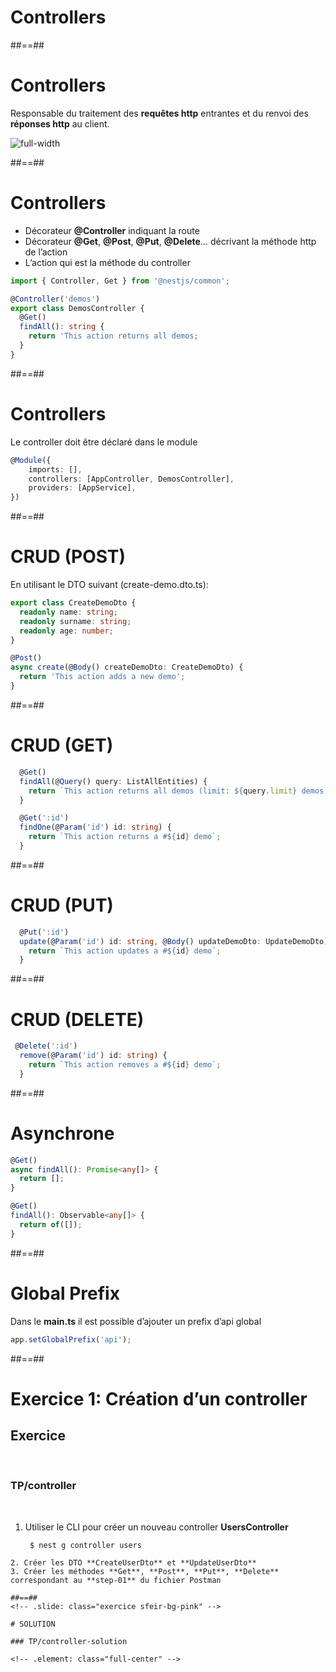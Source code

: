 <!-- .slide: class="transition" -->

# Controllers

##==##
# Controllers
Responsable du traitement des **requêtes http** entrantes et du renvoi des **réponses http** au client.

![full-width](./assets/images/g59af2e18c1_0_79.png)


##==##
<!-- .slide: class="with-code" -->

# Controllers
* Décorateur **@Controller** indiquant la route
* Décorateur **@Get**, **@Post**, **@Put**, **@Delete**… décrivant la méthode http de l’action
* L’action qui est la méthode du controller

```typescript
import { Controller, Get } from '@nestjs/common';

@Controller('demos')
export class DemosController {
  @Get()
  findAll(): string {
    return 'This action returns all demos;
  }
}
```
<!-- .slide: class="big-code" -->


##==##
<!-- .slide: class="with-code" -->

# Controllers
Le controller doit être déclaré dans le module

```typescript
@Module({ 
    imports: [], 
    controllers: [AppController, DemosController], 
    providers: [AppService], 
}) 
```
<!-- .slide: class="big-code" -->

##==##
<!-- .slide: class="with-code" -->

# CRUD (POST)
En utilisant le DTO suivant (create-demo.dto.ts):

```typescript
export class CreateDemoDto {
  readonly name: string;
  readonly surname: string;
  readonly age: number;
}
```

```typescript
@Post()
async create(@Body() createDemoDto: CreateDemoDto) {
  return 'This action adds a new demo';
}
```
<!-- .slide: class="big-code" -->

##==##
<!-- .slide: class="with-code" -->

# CRUD (GET)
```typescript
  @Get()
  findAll(@Query() query: ListAllEntities) {
    return `This action returns all demos (limit: ${query.limit} demos)`;
  }
```
```typescript
  @Get(':id')
  findOne(@Param('id') id: string) {
    return `This action returns a #${id} demo`;
  }
```
<!-- .slide: class="big-code" -->

##==##
<!-- .slide: class="with-code" -->

# CRUD (PUT)
```typescript
  @Put(':id')
  update(@Param('id') id: string, @Body() updateDemoDto: UpdateDemoDto) {
    return `This action updates a #${id} demo`;
  }
```
<!-- .slide: class="big-code" -->


##==##
<!-- .slide: class="with-code" -->

# CRUD (DELETE)
```typescript
 @Delete(':id')
  remove(@Param('id') id: string) {
    return `This action removes a #${id} demo`;
  }
```
<!-- .slide: class="big-code" -->


##==##
<!-- .slide: class="with-code" -->

# Asynchrone
```typescript
@Get()
async findAll(): Promise<any[]> {
  return [];
}
```

```typescript
@Get()
findAll(): Observable<any[]> {
  return of([]);
}
```
<!-- .slide: class="big-code" -->


##==##
<!-- .slide: class="with-code" -->

# Global Prefix

Dans le **main.ts** il est possible d’ajouter un prefix d’api global

```typescript
app.setGlobalPrefix('api');
```
<!-- .slide: class="big-code" -->


##==##
<!-- .slide: class="exercice sfeir-bg-pink" -->

# Exercice 1: Création d’un controller
## Exercice
<br>

### TP/controller
<br>

1. Utiliser le CLI pour créer un nouveau controller **UsersController**
   ```shell
    $ nest g controller users
  ```
2. Créer les DTO **CreateUserDto** et **UpdateUserDto**
3. Créer les méthodes **Get**, **Post**, **Put**, **Delete** correspondant au **step-01** du fichier Postman

##==##
<!-- .slide: class="exercice sfeir-bg-pink" -->

# SOLUTION

### TP/controller-solution

<!-- .element: class="full-center" -->
